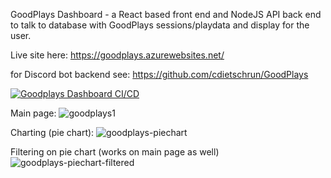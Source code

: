 GoodPlays Dashboard - a React based front end and NodeJS API back end to talk to database with GoodPlays sessions/playdata and display for the user.

Live site here: https://goodplays.azurewebsites.net/

for Discord bot backend see: https://github.com/cdietschrun/GoodPlays

[![Goodplays Dashboard CI/CD](https://github.com/cdietschrun/GoodPlays-Dashboard/actions/workflows/main_goodplays.yml/badge.svg?branch=main)](https://github.com/cdietschrun/GoodPlays-Dashboard/actions/workflows/main_goodplays.yml)

Main page:
![goodplays1](https://github.com/cdietschrun/GoodPlays-Dashboard/assets/1017370/373a9d60-c5b1-40e5-bab9-aaf4fc63cbd3)

Charting (pie chart):
![goodplays-piechart](https://github.com/cdietschrun/GoodPlays-Dashboard/assets/1017370/2581f50b-afe5-43d7-abf2-3fca1005a1d0)

Filtering on pie chart (works on main page as well)
![goodplays-piechart-filtered](https://github.com/cdietschrun/GoodPlays-Dashboard/assets/1017370/552d4fa6-128f-4097-ab7f-3944c6adc3f1)

